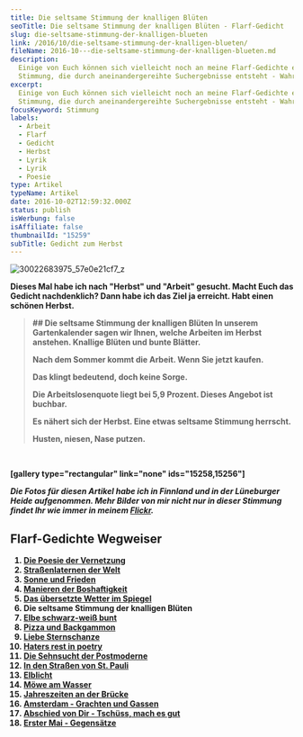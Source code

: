 ```yaml
---
title: Die seltsame Stimmung der knalligen Blüten
seoTitle: Die seltsame Stimmung der knalligen Blüten - Flarf-Gedicht
slug: die-seltsame-stimmung-der-knalligen-blueten
link: /2016/10/die-seltsame-stimmung-der-knalligen-blueten/
fileName: 2016-10---die-seltsame-stimmung-der-knalligen-blueten.md
description:
  Einige von Euch können sich vielleicht noch an meine Flarf-Gedichte erinnern.
  Stimmung, die durch aneinandergereihte Suchergebnisse entsteht - Wahre Poesie
excerpt:
  Einige von Euch können sich vielleicht noch an meine Flarf-Gedichte erinnern.
  Stimmung, die durch aneinandergereihte Suchergebnisse entsteht - Wahre Poesie
focusKeyword: Stimmung
labels:
  - Arbeit
  - Flarf
  - Gedicht
  - Herbst
  - Lyrik
  - Lyrik
  - Poesie
type: Artikel
typeName: Artikel
date: 2016-10-02T12:59:32.000Z
status: publish
isWerbung: false
isAffiliate: false
thumbnailId: "15259"
subTitle: Gedicht zum Herbst
---
```


![30022683975_57e0e21cf7_z](http://cardamonchai.com/wp-content/uploads/2016/10/30022683975_57e0e21cf7_z-640x427.jpg)

<strong>

Dieses Mal habe ich nach "Herbst" und "Arbeit" gesucht. Macht Euch das Gedicht
nachdenklich? Dann habe ich das Ziel ja erreicht. Habt einen schönen Herbst.

<blockquote>
## Die seltsame Stimmung der knalligen Blüten
In unserem Gartenkalender sagen wir Ihnen, welche Arbeiten im Herbst anstehen.
Knallige Blüten und bunte Blätter.

Nach dem Sommer kommt die Arbeit. Wenn Sie jetzt kaufen.

Das klingt bedeutend, doch keine Sorge.

Die Arbeitslosenquote liegt bei 5,9 Prozent. Dieses Angebot ist buchbar.

Es nähert sich der Herbst. Eine etwas seltsame Stimmung herrscht.

Husten, niesen, Nase putzen.</blockquote>

&nbsp;

[gallery type="rectangular" link="none" ids="15258,15256"]

<em>Die Fotos für diesen Artikel habe ich in Finnland und in der Lüneburger
Heide aufgenommen. Mehr Bilder von mir nicht nur in dieser Stimmung findet Ihr
wie immer in meinem
<a href="https://www.flickr.com/photos/99929697@N07/albums" target="_blank" rel="noopener">Flickr</a>.</em>

## Flarf-Gedichte Wegweiser

<ol>
    <li><a href="http://cardamonchai.com/2016/03/flarf-inspiration-aus-dem-internet-die-poesie-der-vernetzung/">Die Poesie der Vernetzung</a></li>
    <li><a href="/2016/03/strassenlaternen-der-welt-eine-romantische-bildergalerie/">Straßenlaternen der Welt</a></li>
    <li><a href="/2016/03/sonne-und-frieden/">Sonne und Frieden</a></li>
    <li><a href="http://cardamonchai.com/2016/04/manieren-der-boshaftigkeit/">Manieren der Boshaftigkeit</a></li>
    <li><a href="/2016/05/das-uebersetzte-wetter-im-spiegel/">Das übersetzte Wetter im Spiegel</a></li>
    <li>Die seltsame Stimmung der knalligen Blüten</li>
    <li><a href="http://cardamonchai.com/2017/01/elbe-schwarz-weiss-bunt-bildergalerie-mit-flarfgedicht/">Elbe schwarz-weiß bunt</a></li>
    <li><a href="http://cardamonchai.com/2017/01/drei-koenige/">Pizza und Backgammon</a></li>
    <li><a href="http://cardamonchai.com/2017/01/liebe-sternschanze/">Liebe Sternschanze</a></li>
    <li><a href="http://cardamonchai.com/2017/02/haters-rest-in-poetry/">Haters rest in poetry</a></li>
    <li><a href="http://cardamonchai.com/2017/02/die-sehnsucht-der-postmoderne/">Die Sehnsucht der Postmoderne</a></li>
    <li><a href="http://cardamonchai.com/2017/02/dauerregen-stpauli/">In den Straßen von St. Pauli</a></li>
    <li><a href="http://cardamonchai.com/2018/01/elblicht-flarfgedicht-zum-jahresanfang/">Elblicht</a></li>
    <li><a href="http://cardamonchai.com/2018/01/moewe-am-wasser/">Möwe am Wasser</a></li>
    <li><a href="http://cardamonchai.com/2018/02/ein-fleet-im-verlauf-der-jahreszeiten/">Jahreszeiten an der Brücke</a></li>
    <li><a href="http://cardamonchai.com/2018/03/amsterdam/">Amsterdam - Grachten und Gassen</a></li>
    <li><a href="http://cardamonchai.com/2018/04/abschied-von-dir/">Abschied von Dir - Tschüss, mach es gut</a></li>
    <li><a href="http://cardamonchai.com/2018/05/erster-mai-gegensaetze/">Erster Mai - Gegensätze</a></li>
</ol>
